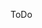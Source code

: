 ToDo
<!-- 1) class level ActiveRecord scope methods, e.g., # Cart.most_valuable.by_customer(@customer) -->

<!-- 2) defend against invalid data -->

<!-- 3) nested resource must provide a form that relates to the parent resource -->

<!-- 4) Your forms should correctly display validation errors -->

<!-- 5) user will click on an organization and then want to see opportunities for that org at the same time -->

<!-- 6) when user views opportunity will want to be able to assign the opportunity to an available volunteer -->

<!-- 7) an available volunteer consists of same day free and no open opportunities -->

<!-- 8) need a way to adjust opportunity status -->

<!-- 9) opportunity status needs to be a drop down -->

<!-- 10) is volunteer pool specific to user? to org? or to whole app? -->

<!-- 11) if an opp is assigned its status must change from open -->

<!-- 12) another way to mark assigned opp as completed? -->

<!-- 13) new volunteer isn't set up correctly -->

<!-- 14) form field not blank -->

<!-- 15) DRY -->

<!-- 16) partials -->

<!-- 17) create opp at org not defaulting to correct org -->

<!-- 18) edit opp vol label -->

<!-- 19) remove vol still assigned -->

<!-- 20) availability of vol worded differently -->
<!-- 21) day not on opp edit -->
<!-- 22) not all vols showing up??  -->
<!-- 23) put opps on vols show page -- NO -->

<!-- 24) broke vol availability -->

<!-- 25) edit vol doesn't have yes days checked -->
<!-- 26) edit vol doesn't update correctly. -->
<!-- 27) users home page displaying double opportunities -->
<!-- 28) opp can't be completed or assigned without vol - make automatic -->

<!-- 29) edit, create, delete flash messages -->

<!-- 30) delete organization and it messes up opp show -->
